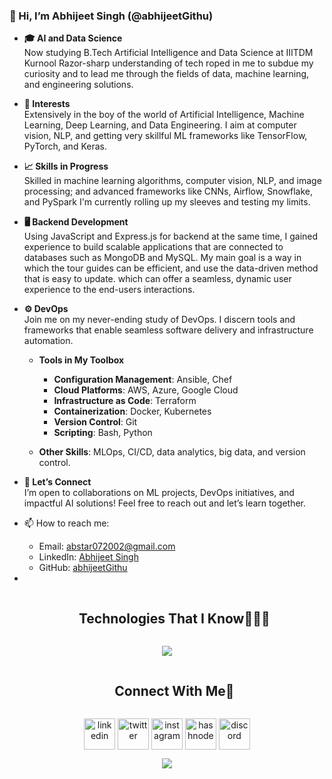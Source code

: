 ### 👋 Hi, I’m Abhijeet Singh (@abhijeetGithu)

- **🎓 AI and Data Science**  
   Now studying B.Tech Artificial Intelligence and Data Science at IIITDM Kurnool Razor-sharp understanding of tech roped in me to subdue my curiosity and to lead me through the fields of data, machine learning, and engineering solutions.

- **🔬 Interests**  
   Extensively in the boy of the world of Artificial Intelligence, Machine Learning, Deep Learning, and Data Engineering. I aim at computer vision, NLP, and getting very skillful ML frameworks like TensorFlow, PyTorch, and Keras.

- **📈 Skills in Progress**  
   Skilled in machine learning algorithms, computer vision, NLP, and image processing; and advanced frameworks like CNNs, Airflow, Snowflake, and PySpark I'm currently rolling up my sleeves and testing my limits.
  
- **🖥️ Backend Development**  
  Using JavaScript and Express.js for backend at the same time, I gained experience to build scalable applications that are connected to databases such as MongoDB and MySQL. My main goal is a way in which the tour guides can be efficient, and use the data-driven method that is easy to update. which can offer a seamless, dynamic user experience to the end-users interactions.
  
- **⚙️  DevOps**  
   Join me on my never-ending study of DevOps. I discern tools and frameworks that enable seamless software delivery and infrastructure automation.

   - **Tools in My Toolbox**  
     - **Configuration Management**: Ansible, Chef  
     - **Cloud Platforms**: AWS, Azure, Google Cloud  
     - **Infrastructure as Code**: Terraform  
     - **Containerization**: Docker, Kubernetes  
     - **Version Control**: Git  
     - **Scripting**: Bash, Python

   - **Other Skills**: MLOps, CI/CD, data analytics, big data, and version control.

- **🤝 Let’s Connect**  
   I’m open to collaborations on ML projects, DevOps initiatives, and impactful AI solutions! Feel free to reach out and let’s learn together.

- 📫 How to reach me:  
   - Email: abstar072002@gmail.com
   - LinkedIn: [Abhijeet Singh](https://www.linkedin.com/in/abhijeet-singh-40a513258/)  
   - GitHub: [abhijeetGithu](https://github.com/abhijeetGithu)
- <!--h1 without bottom border-->
<div id="user-content-toc">
  <ul align="center">
    <summary><h2 style="display: inline-block">Technologies That I Know👨🏻‍💻</h2></summary>
  </ul>
</div>
<!--tech stack icons-->
<p align="center">
  <a href="https://skillicons.dev">
    <img src="https://skillicons.dev/icons?i=git,aws,cpp,css,discord,docker,postgres,prisma,pug,dynamodb,express,figma,firebase,redis,github,html,java,js,linux,md,materialui,nginx,mongodb,mysql,nextjs,nodejs,postman,py,react,redux,tailwind,ts,vscode,kubernetes&perline=14" />
  </a>
</p>

<!-- Connect with me -->
<!--h2 without bottom border-->
<div id="user-content-toc">
  <ul align="center">
    <summary><h2 style="display: inline-block">Connect With Me🤝</h2></summary>
  </ul>
</div>

<!--icons and links-->
<p align="center">
<a href="https://www.linkedin.com/in/abhijeet-singh-40a513258/" target="blank"><img align="center" src="https://user-images.githubusercontent.com/88904952/234979284-68c11d7f-1acc-4f0c-ac78-044e1037d7b0.png" alt="linkedin" height="50" width="50" /></a>
<a href="https://twitter.com/1010nishant" target="blank"><img align="center" src="https://user-images.githubusercontent.com/88904952/234980676-61bfb021-ecc8-48f7-88e6-34c1b06c4a58.png" alt="twitter" height="50" width="50" /></a> 
<a href="https://www.instagram.com/abhijeetas8660211/" target="blank"><img align="center" src="https://user-images.githubusercontent.com/88904952/234981169-2dd1e58f-4b7e-468c-8213-034ba62156c3.png" alt="instagram" height="50" width="50" /></a>
<a href="https://medium.com/@abhijeetas8660211" target="blank"><img align="center" src="https://user-images.githubusercontent.com/88904952/234982196-562aea17-5532-4550-8c08-1c7cb994a541.png" alt="hashnode" height="50" width="50" /></a>
<a href="https://discordapp.com/users/957722095381540874" target="blank"><img align="center" src="https://user-images.githubusercontent.com/88904952/234982627-019fd336-6248-453c-9b05-97c13fd1d207.png" alt="discord" height="50" width="50" /></a>
  
</p>


<!--profile visit count-->
<div align="center">
  
[![](https://visitcount.itsvg.in/api?id=1010nishant&icon=3&color=6)](https://visitcount.itsvg.in)
  
</div>
